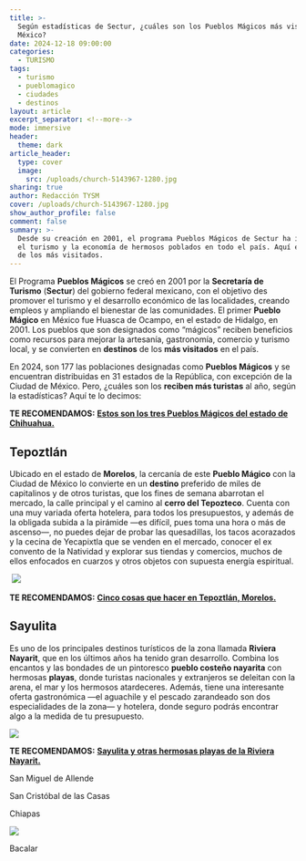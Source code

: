 ```yaml
---
title: >-
  Según estadísticas de Sectur, ¿cuáles son los Pueblos Mágicos más visitados de
  México?
date: 2024-12-18 09:00:00
categories:
  - TURISMO
tags:
  - turismo
  - pueblomagico
  - ciudades
  - destinos
layout: article
excerpt_separator: <!--more-->
mode: immersive
header:
  theme: dark
article_header:
  type: cover
  image:
    src: /uploads/church-5143967-1280.jpg
sharing: true
author: Redacción TYSM
cover: /uploads/church-5143967-1280.jpg
show_author_profile: false
comment: false
summary: >-
  Desde su creación en 2001, el programa Pueblos Mágicos de Sectur ha impulsado
  el turismo y la economía de hermosos poblados en todo el país. Aquí el Top 5
  de los más visitados. 
---
```

El Programa **Pueblos Mágicos** se creó en 2001 por la **Secretaría de Turismo** (**Sectur**) del gobierno federal mexicano, con el objetivo des promover el turismo y el desarrollo económico de las localidades, creando empleos y ampliando el bienestar de las comunidades. El primer **Pueblo Mágico** en México fue Huasca de Ocampo, en el estado de Hidalgo, en 2001. Los pueblos que son designados como “mágicos” reciben beneficios como recursos para mejorar la artesanía, gastronomía, comercio y turismo local, y se convierten en **destinos** de los **más visitados** en el país.

En 2024, son 177 las poblaciones designadas como **Pueblos Mágicos** y se encuentran distribuidas en 31 estados de la República, con excepción de la Ciudad de México. Pero, ¿cuáles son los **reciben más turistas** al año, según la estadísticas? Aquí te lo decimos:

**TE RECOMENDAMOS:** [**Estos son los tres Pueblos Mágicos del estado de Chihuahua.**](https://blog.tonoysumariachi.com/turismo/2023/03/22/estos-son-los-tres-pueblos-magicos-del-estado-de-chihuahua.html)

## Tepoztlán

Ubicado en el estado de **Morelos**, la cercanía de este **Pueblo Mágico** con la Ciudad de México lo convierte en un **destino** preferido de miles de capitalinos y de otros turistas, que los fines de semana abarrotan el mercado, la calle principal y el camino al **cerro del Tepozteco**. Cuenta con una muy variada oferta hotelera, para todos los presupuestos, y además de la obligada subida a la pirámide —es difícil, pues toma una hora o más de ascenso—, no puedes dejar de probar las quesadillas, los tacos acorazados y la cecina de Yecapixtla que se venden en el mercado, conocer el ex convento de la Natividad y explorar sus tiendas y comercios, muchos de ellos enfocados en cuarzos y otros objetos con supuesta energía espiritual.&nbsp;

&nbsp;![](https://upload.wikimedia.org/wikipedia/commons/thumb/0/07/Templo_la_natividad_Tepoztlan_Morelos.jpg/765px-Templo_la_natividad_Tepoztlan_Morelos.jpg)

**TE RECOMENDAMOS:** [**Cinco cosas que hacer en Tepoztlán, Morelos.**](https://blog.tonoysumariachi.com/turismo/2022/07/19/cinco-cosas-que-hacer-en-tepoztlan-morelos.html)

## Sayulita

Es uno de los principales destinos turísticos de la zona llamada **Riviera Nayarit**, que en los últimos años ha tenido gran desarrollo. Combina los encantos y las bondades de un pintoresco **pueblo costeño nayarita** con hermosas **playas**, donde turistas nacionales y extranjeros se deleitan con la arena, el mar y los hermosos atardeceres. Además, tiene una interesante oferta gastronómica —el aguachile y el pescado zarandeado son dos especialidades de la zona— y hotelera, donde seguro podrás encontrar algo a la medida de tu presupuesto.

![](https://upload.wikimedia.org/wikipedia/commons/thumb/3/3b/Sayulita_Mexico_%28130982763%29.jpeg/1024px-Sayulita_Mexico_%28130982763%29.jpeg)

**TE RECOMENDAMOS:** [**Sayulita y otras hermosas playas de la Riviera Nayarit.**](https://blog.tonoysumariachi.com/turismo/2022/12/05/sayulita-y-otras-hermosas-playas-de-la-riviera-nayarit.html)

San Miguel de Allende

San Cristóbal de las Casas

Chiapas

![](https://upload.wikimedia.org/wikipedia/commons/thumb/f/f8/ZOCALO_DE_SAN_CRISTOBAL_DE_LAS_CASAS_CHIAPAS.jpg/1024px-ZOCALO_DE_SAN_CRISTOBAL_DE_LAS_CASAS_CHIAPAS.jpg)

Bacalar